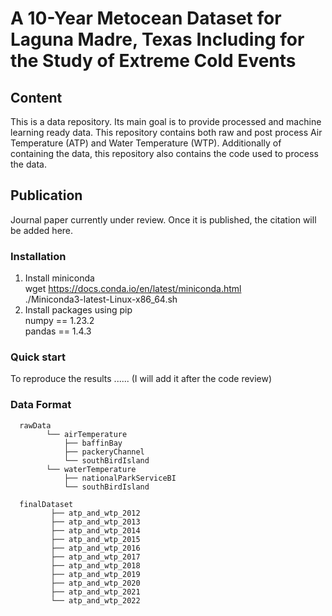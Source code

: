 # A 10-Year Metocean Dataset for Laguna Madre, Texas Including for the Study of Extreme Cold Events
## Content
This is a data repository. Its main goal is to provide processed and machine learning ready data. This repository contains both raw and post process Air Temperature (ATP) and Water Temperature (WTP). Additionally of containing the data, this repository also contains the code used to process the data.

## Publication
Journal paper currently under review. Once it is published, the citation will be added here.

### Installation
1. Install miniconda </br>
    wget https://docs.conda.io/en/latest/miniconda.html </br>
    ./Miniconda3-latest-Linux-x86_64.sh
2. Install packages using pip </br>
   numpy == 1.23.2 </br>
   pandas == 1.4.3 </br>

### Quick start
To reproduce the results ...... (I will add it after the code review)

### Data Format

      rawData
            └── airTemperature
                ├── baffinBay
                ├── packeryChannel
                └── southBirdIsland
            └── waterTemperature
                ├── nationalParkServiceBI
                └── southBirdIsland

      finalDataset
             ├── atp_and_wtp_2012
             ├── atp_and_wtp_2013
             ├── atp_and_wtp_2014
             ├── atp_and_wtp_2015
             ├── atp_and_wtp_2016
             ├── atp_and_wtp_2017
             ├── atp_and_wtp_2018
             ├── atp_and_wtp_2019
             ├── atp_and_wtp_2020
             ├── atp_and_wtp_2021
             └── atp_and_wtp_2022
      
            
